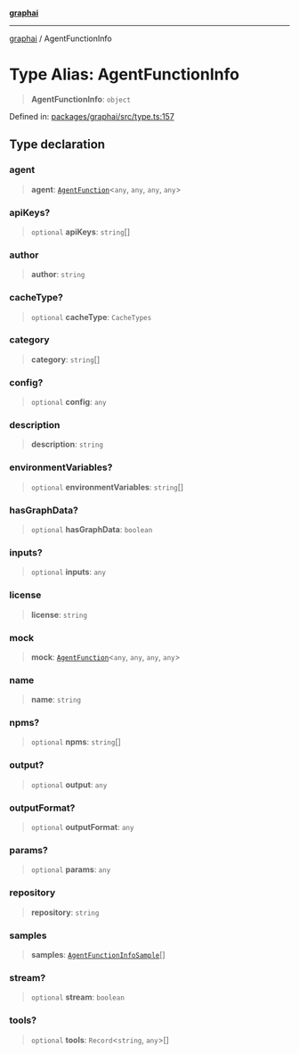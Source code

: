 [**graphai**](../README.md)

***

[graphai](../globals.md) / AgentFunctionInfo

# Type Alias: AgentFunctionInfo

> **AgentFunctionInfo**: `object`

Defined in: [packages/graphai/src/type.ts:157](https://github.com/kawamataryo/graphai/blob/dd469fabd8a117a70d995bd5597c959177f9738c/packages/graphai/src/type.ts#L157)

## Type declaration

### agent

> **agent**: [`AgentFunction`](AgentFunction.md)\<`any`, `any`, `any`, `any`\>

### apiKeys?

> `optional` **apiKeys**: `string`[]

### author

> **author**: `string`

### cacheType?

> `optional` **cacheType**: `CacheTypes`

### category

> **category**: `string`[]

### config?

> `optional` **config**: `any`

### description

> **description**: `string`

### environmentVariables?

> `optional` **environmentVariables**: `string`[]

### hasGraphData?

> `optional` **hasGraphData**: `boolean`

### inputs?

> `optional` **inputs**: `any`

### license

> **license**: `string`

### mock

> **mock**: [`AgentFunction`](AgentFunction.md)\<`any`, `any`, `any`, `any`\>

### name

> **name**: `string`

### npms?

> `optional` **npms**: `string`[]

### output?

> `optional` **output**: `any`

### outputFormat?

> `optional` **outputFormat**: `any`

### params?

> `optional` **params**: `any`

### repository

> **repository**: `string`

### samples

> **samples**: [`AgentFunctionInfoSample`](AgentFunctionInfoSample.md)[]

### stream?

> `optional` **stream**: `boolean`

### tools?

> `optional` **tools**: `Record`\<`string`, `any`\>[]
